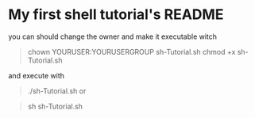 # My first shell tutorial's README

you can should change the owner and make it executable witch

> chown YOURUSER:YOURUSERGROUP sh-Tutorial.sh
> chmod +x sh-Tutorial.sh

and execute with 

> ./sh-Tutorial.sh
 or 
 
> sh sh-Tutorial.sh
